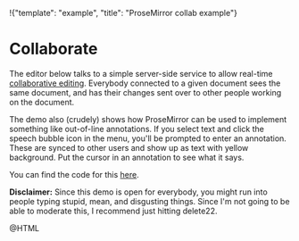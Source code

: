 !{"template": "example", "title": "ProseMirror collab example"}

# Collaborate

The editor below talks to a simple server-side service to allow
real-time [collaborative
editing](http://marijnhaverbeke.nl/blog/collaborative-editing.html).
Everybody connected to a given document sees the same document, and
has their changes sent over to other people working on the
document.

The demo also (crudely) shows how ProseMirror can be used to implement
something like out-of-line annotations. If you select text and click
the speech bubble icon in the menu, you'll be prompted to enter an
annotation. These are synced to other users and show up as text with
yellow background. Put the cursor in an annotation to see what it
says.

You can find the code for this
[here](https://github.com/ProseMirror/website/tree/master/src/collab/).

**Disclaimer:** Since this demo is open for everybody, you might run
into people typing stupid, mean, and disgusting things. Since I'm not
going to be able to moderate this, I recommend just hitting delete22.

@HTML
